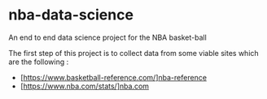 # nba-data-science
An end to end data science project for the NBA basket-ball

The first step of this project is to collect data from some viable sites which are the following : 
- [https://www.basketball-reference.com/]nba-reference
- [https://www.nba.com/stats/]nba.com
